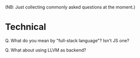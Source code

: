(NB: Just collecting commonly asked questions at the moment.)

# Technical

Q. What do you mean by "full-stack language"? Isn't JS one?

Q. What about using LLVM as backend?